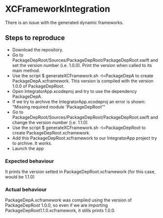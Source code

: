 # XCFrameworkIntegration
There is an issue with the generated dynamic frameworks.

## Steps to reproduce
- Download the repository.
- Go to PackageDepRoot/Sources/PackageDepRoot/PackageDepRoot.swift and set the version number (i.e. 1.0.0). Print the version when called to its main method.
- Use the script $ generateXCFramework.sh -t=PackageDepA to create PackageDepA.xcframework. This version is compiled with the version 1.0.0 of PackageDepRoot.
- Open IntegratorApp.xcodeproj and try to use the dependency PackageDepA.
- If we try to archive the IntegratorApp.xcodeproj an error is shown: "Missing required module 'PackageDepRoot'"
- Go to PackageDepRoot/Sources/PackageDepRoot/PackageDepRoot.swift and change the version number (i.e. 1.1.0)
- Use the script $ generateXCFramework.sh -t=PackageDepRoot to create PackageDepRoot.xcframework.
- Add this PackageDepRoot.xcframework to our IntegratorApp project try to archive. It works.
- Launch the app

### Expected behaviour
It prints the version setted in PackageDepRoot.xcframework (for this case, would be 1.1.0)

### Actual behaviour
PackageDepA.xcframework was compiled using the version of PackageDepRoot 1.0.0, so even if we are importing PackageDepRoot1.1.0.xcframework, it stills prints 1.0.0.
